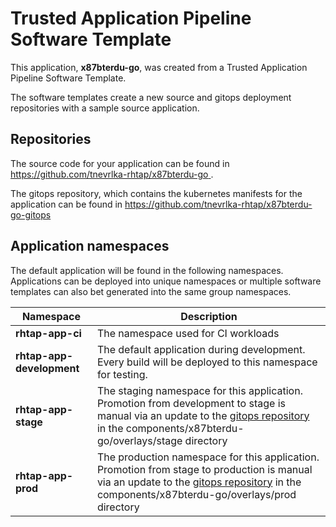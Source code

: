 # Trusted Application Pipeline Software Template

This application, **x87bterdu-go**, was created from a Trusted Application Pipeline Software Template.

The software templates create a new source and gitops deployment repositories with a sample source application. 

## Repositories

The source code for your application can be found in [https://github.com/tnevrlka-rhtap/x87bterdu-go ](https://github.com/tnevrlka-rhtap/x87bterdu-go ).
 
The gitops repository, which contains the kubernetes manifests for the application can be found in 
[https://github.com/tnevrlka-rhtap/x87bterdu-go-gitops ](https://github.com/tnevrlka-rhtap/x87bterdu-go-gitops ) 

## Application namespaces 

The default application will be found in the following namespaces. Applications can be deployed into unique namespaces or multiple software templates can also bet generated into the same group namespaces.  

|  Namespace   |  Description   |  
| -------- | -------- |
| **rhtap-app-ci** | The namespace used for CI workloads |
| **rhtap-app-development** | The default application during development. Every build will be deployed to this namespace for testing. |
| **rhtap-app-stage** | The staging namespace for this application. Promotion from development to stage is manual via an update to the [gitops repository](https://github.com/tnevrlka-rhtap/x87bterdu-go-gitops ) in the components/x87bterdu-go/overlays/stage directory |
| **rhtap-app-prod** | The production namespace for this application. Promotion from stage to production is manual via an update to the [gitops repository](https://github.com/tnevrlka-rhtap/x87bterdu-go-gitops ) in the components/x87bterdu-go/overlays/prod directory |